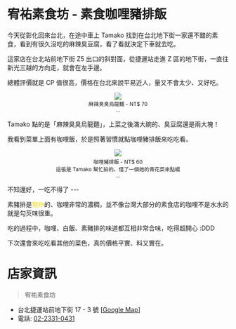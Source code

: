 # 宥祐素食坊 - 素食咖哩豬排飯

今天從彰化回來台北，在途中車上 Tamako 找到在台北地下街一家還不錯的素食，看到有很久沒吃的麻辣臭豆腐，看了看就決定下車就去吃。

<!-- more -->

這家店在台北站前地下街 Z5 出口的斜對面，從捷運站走進 Z 區的地下街，一直往新光三越的方向走，就會在左手邊。

總體評價就是 CP 值很高，價格在台北來說平易近人，量又不會太少、又好吃。

<center><img src="https://farm8.staticflickr.com/7311/16242563527_f96fb971dd_o.jpg"><br><small>麻辣臭臭烏龍麵 - NT$ 70<br>...</small></center>

Tamako 點的是「麻辣臭臭烏龍麵」，上菜之後滿大碗的、臭豆腐還是兩大塊！

我看到菜單上面有咖哩飯，於是照著習慣就點咖哩豬排飯來吃吃看。

<center><img src="https://farm9.staticflickr.com/8618/16426459401_58e30d84b0_o.jpg"><small><br>咖哩豬排飯 - NT$ 60<br>這張是 Tamako 幫忙拍的。借了一個她的青花菜來點綴<br>...</small></center>

不知還好，一吃不得了 ---

素豬排是<span style="color:gold;">現炸</span>的、咖哩非常的濃稠，並不像台灣大部分的素食店的咖哩不是水水的就是勾芡味很重。

吃的過程中，咖哩、白飯、素豬排的味道都互相非常合味，吃得超開心 :DDD

下次還會來吃吃看其他的菜色，真的價格平實、料又實在。

# 店家資訊

> 宥祐素食坊

- 台北捷運站前地下街 17 - 3 號 [[Google Map](https://www.google.com.tw/maps/place/宥祐素食坊/@25.046306,121.515722,17z)]
- 電話: [02-2331-0431](tel:+886223310431)
